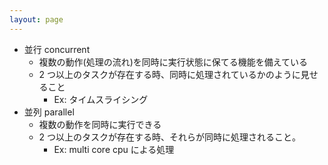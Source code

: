```yaml
---
layout: page
---
```



* 並行 concurrent
    * 複数の動作(処理の流れ)を同時に実行状態に保てる機能を備えている
    * 2 つ以上のタスクが存在する時、同時に処理されているかのように見せること
        * Ex: タイムスライシング
* 並列 parallel
    * 複数の動作を同時に実行できる
    * 2 つ以上のタスクが存在する時、それらが同時に処理されること。
        * Ex: multi core cpu による処理
